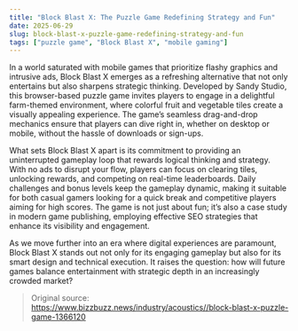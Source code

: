 ```yaml
---
title: "Block Blast X: The Puzzle Game Redefining Strategy and Fun"
date: 2025-06-29
slug: block-blast-x-puzzle-game-redefining-strategy-and-fun
tags: ["puzzle game", "Block Blast X", "mobile gaming"]
---
```


In a world saturated with mobile games that prioritize flashy graphics and intrusive ads, Block Blast X emerges as a refreshing alternative that not only entertains but also sharpens strategic thinking. Developed by Sandy Studio, this browser-based puzzle game invites players to engage in a delightful farm-themed environment, where colorful fruit and vegetable tiles create a visually appealing experience. The game’s seamless drag-and-drop mechanics ensure that players can dive right in, whether on desktop or mobile, without the hassle of downloads or sign-ups.

What sets Block Blast X apart is its commitment to providing an uninterrupted gameplay loop that rewards logical thinking and strategy. With no ads to disrupt your flow, players can focus on clearing tiles, unlocking rewards, and competing on real-time leaderboards. Daily challenges and bonus levels keep the gameplay dynamic, making it suitable for both casual gamers looking for a quick break and competitive players aiming for high scores. The game is not just about fun; it’s also a case study in modern game publishing, employing effective SEO strategies that enhance its visibility and engagement.

As we move further into an era where digital experiences are paramount, Block Blast X stands out not only for its engaging gameplay but also for its smart design and technical execution. It raises the question: how will future games balance entertainment with strategic depth in an increasingly crowded market? 

> Original source: https://www.bizzbuzz.news/industry/acoustics//block-blast-x-puzzle-game-1366120